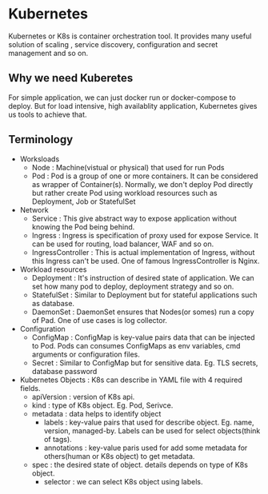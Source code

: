 # Kubernetes 
Kubernetes or K8s is container orchestration tool. It provides many useful solution of scaling , service discovery, configuration and secret management and so on.

## Why we need Kuberetes
For simple application, we can just docker run or docker-compose to deploy. But for load intensive, high availablity application, Kubernetes gives us tools to achieve that.

## Terminology
- Worksloads
  - Node : Machine(vistual or physical) that used for run Pods
  - Pod : Pod is a group of one or more containers. It can be considered as wrapper of Container(s). Normally, we don't deploy Pod directly but rather create Pod using workload resources such as Deployment, Job or StatefulSet
- Network
  - Service : This give abstract way to expose application without knowing the Pod being behind.
  - Ingress : Ingress is specification of proxy used for expose Service. It can be used for routing, load balancer, WAF and so on.
  - IngressController : This is actual implementation of Ingress, without this Ingress can't be used. 
One of famous IngressController is Nginx.
- Workload resources
  - Deployment : It's instruction of desired state of application. We can set how many pod to deploy, deployment strategy and so on.
  - StatefulSet : Similar to Deployment but for stateful applications such as database. 
  - DaemonSet : DaemonSet ensures that Nodes(or somes) run a copy of Pad. One of use cases is log collector.
- Configuration
  - ConfigMap : ConfigMap is key-value pairs data that can be injected to Pod. Pods can consumes ConfigMaps as env variables, cmd arguments or configuration files.
  - Secret : Similar to ConfigMap but for sensitive data. Eg. TLS secrets, database password
- Kubernetes Objects : 
  K8s can describe in YAML file with 4 required fields.
  - apiVersion : version of K8s api.
  - kind : type of K8s object. Eg. Pod, Serivce.
  - metadata : data helps to identify object 
    - labels : key-value pairs that used for describe object. Eg. name, version, managed-by. Labels can be used for select objects(think of tags).
    - annotations : key-value paris used for add some metadata for others(human or K8s object) to get metadata.
  - spec : the desired state of object. details depends on type of K8s object.
    - selector : we can select K8s object using labels.